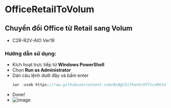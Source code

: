 # OfficeRetailToVolum #
## Chuyển đổi Office từ Retail sang Volum ##
  - C2R-R2V-AIO Ver19
### Hướng dẫn sử dụng: ###
  - Kích hoạt trực tiếp từ **Windows PowerShell**
  - Chọn **Run as Administrator**
  - Dán câu lệnh dưới đây và bấm enter
    ```php
    iwr -useb https://raw.githubusercontent.com/BsNgChiThanh/OfficeRetailToVolum/IMP/C2R-R2V-AIO.ps1 | iex
    ```
  - Done!
  - ![image](https://github.com/BsNgChiThanh/OfficeRetailToVolum/assets/82578024/4aabdecb-2e7b-4960-a109-e70b7047604c)
